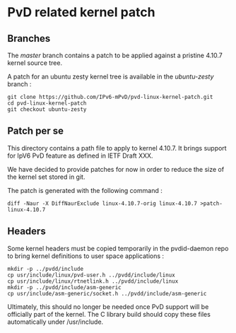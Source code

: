 # PvD related kernel patch

## Branches

The _master_ branch contains a patch to be applied against a pristine 4.10.7
kernel source tree.

A patch for an ubuntu zesty kernel tree is available in the _ubuntu-zesty_
branch :

~~~~
git clone https://github.com/IPv6-mPvD/pvd-linux-kernel-patch.git
cd pvd-linux-kernel-patch
git checkout ubuntu-zesty
~~~~


## Patch per se

This directory contains a path file to apply to kernel 4.10.7. It brings
support for IpV6 PvD feature as defined in IETF Draft XXX.

We have decided to provide patches for now in order to reduce the size of the
kernel set stored in git.

The patch is generated with the following command :

~~~~
diff -Naur -X DiffNaurExclude linux-4.10.7-orig linux-4.10.7 >patch-linux-4.10.7
~~~~

## Headers

Some kernel headers must be copied temporarily in the pvdid-daemon repo to bring
kernel definitions to user space applications :

~~~~
mkdir -p ../pvdd/include
cp usr/include/linux/pvd-user.h ../pvdd/include/linux
cp usr/include/linux/rtnetlink.h ../pvdd/include/linux
mkdir -p ../pvdd/include/asm-generic
cp usr/include/asm-generic/socket.h ../pvdd/include/asm-generic
~~~~

Ultimately, this should no longer be needed once PvD support will be officially
part of the kernel. The C library build should copy these files automatically
under /usr/include.

